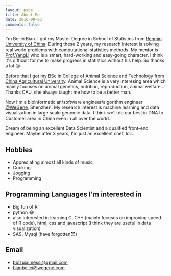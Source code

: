 ```yaml
---
layout: page
title: About Me
date: 2016-09-03
comments: false
---
```


I'm Beilei Bian. I got my Master Degree in School of Statistics from [Renmin University of China](http://www.ruc.edu.cn). During these 2 years, my research interest is solving real world problems with computational statistics methods. My mentor is [Prof.YangLi](http://stat.ruc.edu.cn/teacher_more.php?id=66&cid=25) who is a smart, hard-working and easy-going character. I think it's difficult for me to make progress in statistics without his help. So thanks a lot 😌

Before that I got my BSc in College of Animal Science and Technology from [China Agricultural University](http://www.cau.edu.cn). Animal Science is a very interesing area which mainly focuses on animal genetics, nutrition, reproduction, animal welfare... Thanks CAU, she always taught me how to be a better man.

Now I'm a bioinformatician/software engineer/algorithm engineer [@WeGene](https://www.wegene.com), Shenzhen. My research interest is machine learning and data visualization in large scale genomic data. I think we'll do our best in DNA to Customer area in China even in all over the world.

Dream of being an excellent Data Scientist and a qualified front-end engineer. Maybe after 3 years, I'm just an excellent chef, lol...

## Hobbies

* Appreciating almost all kinds of music
* Cooking
* Jogging
* Programming


## Programming Languages I'm interested in

* Big fun of R
* python 😂
* also interested in learning C, C++ (mainly focuses on improving speed of R code), html, css and javascript (I think they are useful in data visualization)
* SAS, Mysql (have forgotten😈)

## Email

* bblzuiaimessi@gmail.com
* bianbeilei@wegene.com
